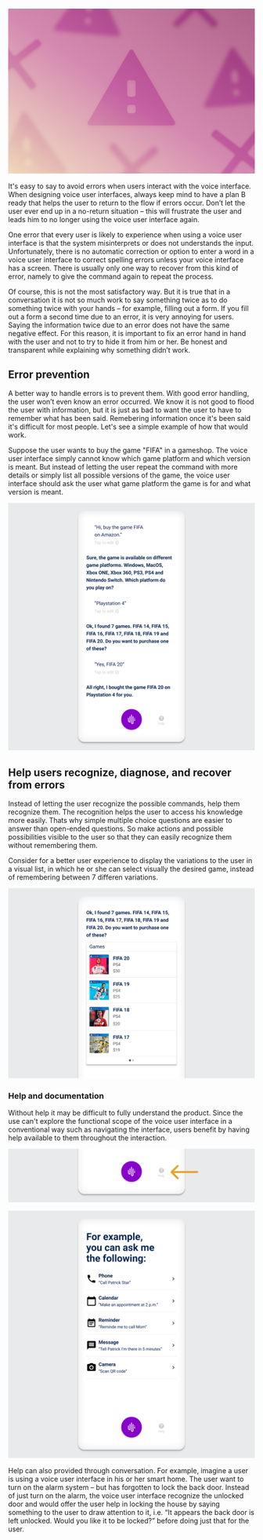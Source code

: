 ![Prevent and recover from errors.](/assets/behavior/preventAndInterceptErrors.png)

It's easy to say to avoid errors when users interact with the voice interface. When designing voice user interfaces, always keep mind to have a plan B ready that helps the user to return to the flow if errors occur. Don’t let the user ever end up in a no-return situation – this will frustrate the user and leads him to no longer using the voice user interface again. 

One error that every user is likely to experience when using a voice user interface is that the system misinterprets or does not understands the input. Unfortunately, there is no automatic correction or option to enter a word in a voice user interface to correct spelling errors unless your voice interface has a screen. There is usually only one way to recover from this kind of error, namely to give the command again to repeat the process.

Of course, this is not the most satisfactory way. But it is true that in a conversation it is not so much work to say something twice as to do something twice with your hands – for example, filling out a form. If you fill out a form a second time due to an error, it is very annoying for users. Saying the information twice due to an error does not have the same negative effect. For this reason, it is important to fix an error hand in hand with the user and not to try to hide it from him or her. Be honest and transparent while explaining why something didn’t work.

## Error prevention

A better way to handle errors is to prevent them. With good error handling, the user won’t even know an error occurred. We know it is not good to flood the user with information, but it is just as bad to want the user to have to remember what has been said. Remebering information once it's been said it's difficult for most people. Let's see a simple example of how that would work. 

Suppose the user wants to buy the game "FIFA" in a gameshop. The voice user interface simply cannot know which game platform and which version is meant. But instead of letting the user repeat the command with more details or simply list all possible versions of the game, the voice user interface should ask the user what game platform the game is for and what version is meant.

![Prevent errors within a conversation.](/assets/behavior/errorPrevention.png)


## Help users recognize, diagnose, and recover from errors

Instead of letting the user recognize the possible commands, help them recognize them. The recognition helps the user to access his knowledge more easily. Thats why simple multiple choice questions are easier to answer than open-ended questions. So make actions and possible possibilities visible to the user so that they can easily recognize them without remembering them.

Consider for a better user experience to display the variations to the user in a visual list, in which he or she can select visually the desired game, instead of remembering between 7 differen variations.

![Prevent errors within a conversation with a visual design pattern.](/assets/behavior/errorPreventionWithList.png)

### Help and documentation

Without help it may be difficult to fully understand the product. Since the use can't explore the functional scope of the voice user interface in a conventional way such as navigating the interface, users benefit by having help available to them throughout the interaction.

![Provide a help function.](/assets/behavior/helpDocumentation.png)

![Interface with examples of possible commands.](/assets/behavior/UserFreedomExamples.png)

Help can also provided through conversation. For example, imagine a user is using a voice user interface in his or her smart home. The user want to turn on the alarm system – but has forgotten to lock the back door. Instead of just turn on the alarm, the voice user interface recognize the unlocked door and would offer the user help in locking the house by saying something to the user to draw attention to it, i.e. “It appears the back door is left unlocked. Would you like it to be locked?” before doing just that for the user.


